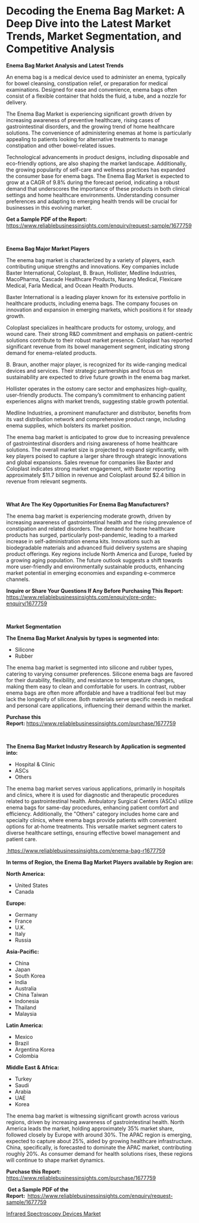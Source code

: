 <p><h1>Decoding the Enema Bag Market: A Deep Dive into the Latest Market Trends, Market Segmentation, and Competitive Analysis</h1></p><p><strong>Enema Bag Market Analysis and Latest Trends</strong></p>
<p><p>An enema bag is a medical device used to administer an enema, typically for bowel cleansing, constipation relief, or preparation for medical examinations. Designed for ease and convenience, enema bags often consist of a flexible container that holds the fluid, a tube, and a nozzle for delivery. </p><p>The Enema Bag Market is experiencing significant growth driven by increasing awareness of preventive healthcare, rising cases of gastrointestinal disorders, and the growing trend of home healthcare solutions. The convenience of administering enemas at home is particularly appealing to patients looking for alternative treatments to manage constipation and other bowel-related issues. </p><p>Technological advancements in product designs, including disposable and eco-friendly options, are also shaping the market landscape. Additionally, the growing popularity of self-care and wellness practices has expanded the consumer base for enema bags. The Enema Bag Market is expected to grow at a CAGR of 9.8% during the forecast period, indicating a robust demand that underscores the importance of these products in both clinical settings and home healthcare environments. Understanding consumer preferences and adapting to emerging health trends will be crucial for businesses in this evolving market.</p></p>
<p><strong>Get a Sample PDF of the Report:&nbsp;</strong> <a href="https://www.reliablebusinessinsights.com/enquiry/request-sample/1677759?utm_campaign=2534&utm_medium=2&utm_source=Github&utm_content=ia&utm_term=04032025&utm_id=enema-bag">https://www.reliablebusinessinsights.com/enquiry/request-sample/1677759</a></p>
<p>&nbsp;</p>
<p><strong>Enema Bag Major Market Players</strong></p>
<p><p>The enema bag market is characterized by a variety of players, each contributing unique strengths and innovations. Key companies include Baxter International, Coloplast, B. Braun, Hollister, Medline Industries, MacoPharma, Cascade Healthcare Products, Narang Medical, Flexicare Medical, Farla Medical, and Ocean Health Products.</p><p>Baxter International is a leading player known for its extensive portfolio in healthcare products, including enema bags. The company focuses on innovation and expansion in emerging markets, which positions it for steady growth.</p><p>Coloplast specializes in healthcare products for ostomy, urology, and wound care. Their strong R&D commitment and emphasis on patient-centric solutions contribute to their robust market presence. Coloplast has reported significant revenue from its bowel management segment, indicating strong demand for enema-related products.</p><p>B. Braun, another major player, is recognized for its wide-ranging medical devices and services. Their strategic partnerships and focus on sustainability are expected to drive future growth in the enema bag market.</p><p>Hollister operates in the ostomy care sector and emphasizes high-quality, user-friendly products. The company’s commitment to enhancing patient experiences aligns with market trends, suggesting stable growth potential.</p><p>Medline Industries, a prominent manufacturer and distributor, benefits from its vast distribution network and comprehensive product range, including enema supplies, which bolsters its market position.</p><p>The enema bag market is anticipated to grow due to increasing prevalence of gastrointestinal disorders and rising awareness of home healthcare solutions. The overall market size is projected to expand significantly, with key players poised to capture a larger share through strategic innovations and global expansions. Sales revenue for companies like Baxter and Coloplast indicates strong market engagement, with Baxter reporting approximately $11.7 billion in revenue and Coloplast around $2.4 billion in revenue from relevant segments.</p></p>
<p>&nbsp;</p>
<p><strong>What Are The Key Opportunities For Enema Bag Manufacturers?</strong></p>
<p><p>The enema bag market is experiencing moderate growth, driven by increasing awareness of gastrointestinal health and the rising prevalence of constipation and related disorders. The demand for home healthcare products has surged, particularly post-pandemic, leading to a marked increase in self-administration enema kits. Innovations such as biodegradable materials and advanced fluid delivery systems are shaping product offerings. Key regions include North America and Europe, fueled by a growing aging population. The future outlook suggests a shift towards more user-friendly and environmentally sustainable products, enhancing market potential in emerging economies and expanding e-commerce channels.</p></p>
<p><strong>Inquire or Share Your Questions If Any Before Purchasing This Report:</strong> <a href="https://www.reliablebusinessinsights.com/enquiry/pre-order-enquiry/1677759?utm_campaign=2534&utm_medium=2&utm_source=Github&utm_content=ia&utm_term=04032025&utm_id=enema-bag">https://www.reliablebusinessinsights.com/enquiry/pre-order-enquiry/1677759</a></p>
<p>&nbsp;</p>
<p><strong>Market Segmentation</strong></p>
<p><strong>The Enema Bag Market Analysis by types is segmented into:</strong></p>
<p><ul><li>Silicone</li><li>Rubber</li></ul></p>
<p><p>The enema bag market is segmented into silicone and rubber types, catering to varying consumer preferences. Silicone enema bags are favored for their durability, flexibility, and resistance to temperature changes, making them easy to clean and comfortable for users. In contrast, rubber enema bags are often more affordable and have a traditional feel but may lack the longevity of silicone. Both materials serve specific needs in medical and personal care applications, influencing their demand within the market.</p></p>
<p><strong>Purchase this Report:&nbsp;</strong><a href="https://www.reliablebusinessinsights.com/purchase/1677759?utm_campaign=2534&utm_medium=2&utm_source=Github&utm_content=ia&utm_term=04032025&utm_id=enema-bag">https://www.reliablebusinessinsights.com/purchase/1677759</a></p>
<p>&nbsp;</p>
<p><strong>The Enema Bag Market Industry Research by Application is segmented into:</strong></p>
<p><ul><li>Hospital & Clinic</li><li>ASCs</li><li>Others</li></ul></p>
<p><p>The enema bag market serves various applications, primarily in hospitals and clinics, where it is used for diagnostic and therapeutic procedures related to gastrointestinal health. Ambulatory Surgical Centers (ASCs) utilize enema bags for same-day procedures, enhancing patient comfort and efficiency. Additionally, the "Others" category includes home care and specialty clinics, where enema bags provide patients with convenient options for at-home treatments. This versatile market segment caters to diverse healthcare settings, ensuring effective bowel management and patient care.</p></p>
<p><a href="https://www.reliablebusinessinsights.com/enema-bag-r1677759?utm_campaign=2534&utm_medium=2&utm_source=Github&utm_content=ia&utm_term=04032025&utm_id=enema-bag">&nbsp;https://www.reliablebusinessinsights.com/enema-bag-r1677759</a></p>
<p><strong>In terms of Region, the Enema Bag Market Players available by Region are:</strong></p>
<p>
    <p> <strong> North America: </strong>
        <ul>
            <li>United States</li>
            <li>Canada</li>
        </ul>
        </p> 
    <p> <strong> Europe: </strong>
        <ul>
            <li>Germany</li>
            <li>France</li>
            <li>U.K.</li>
            <li>Italy</li>
            <li>Russia</li>
        </ul>
        </p> 
    <p> <strong> Asia-Pacific: </strong>
        <ul>
            <li>China</li>
            <li>Japan</li>
            <li>South Korea</li>
            <li>India</li>
            <li>Australia</li>
            <li>China Taiwan</li>
            <li>Indonesia</li>
            <li>Thailand</li>
            <li>Malaysia</li>
        </ul>
        </p> 
    <p> <strong> Latin America: </strong>
        <ul>
            <li>Mexico</li>
            <li>Brazil</li>
            <li>Argentina Korea</li>
            <li>Colombia</li>
        </ul>
        </p> 
    <p> <strong> Middle East & Africa: </strong>
        <ul>
            <li>Turkey</li>
            <li>Saudi</li>
            <li>Arabia</li>
            <li>UAE</li>
            <li>Korea</li>
        </ul>
    </p>
    </p>
<p><p>The enema bag market is witnessing significant growth across various regions, driven by increasing awareness of gastrointestinal health. North America leads the market, holding approximately 35% market share, followed closely by Europe with around 30%. The APAC region is emerging, expected to capture about 25%, aided by growing healthcare infrastructure. China, specifically, is forecasted to dominate the APAC market, contributing roughly 20%. As consumer demand for health solutions rises, these regions will continue to shape market dynamics.</p></p>
<p><strong>Purchase this Report: </strong><a href="https://www.reliablebusinessinsights.com/purchase/1677759?utm_campaign=2534&utm_medium=2&utm_source=Github&utm_content=ia&utm_term=04032025&utm_id=enema-bag">https://www.reliablebusinessinsights.com/purchase/1677759</a></p>
<p>&nbsp;<strong>Get a Sample PDF of the Report:&nbsp;&nbsp;</strong><a href="https://www.reliablebusinessinsights.com/enquiry/request-sample/1677759?utm_campaign=2534&utm_medium=2&utm_source=Github&utm_content=ia&utm_term=04032025&utm_id=enema-bag">https://www.reliablebusinessinsights.com/enquiry/request-sample/1677759</a></p>
<p><strong></strong></p>
<p><p><a href="https://github.com/chungwimbu4/Market-Research-Report-List-1/blob/main/infrared-spectroscopy-devices-market.md?utm_campaign=2534&utm_medium=2&utm_source=Github&utm_content=ia&utm_term=04032025&utm_id=enema-bag">Infrared Spectroscopy Devices Market</a></p></p>